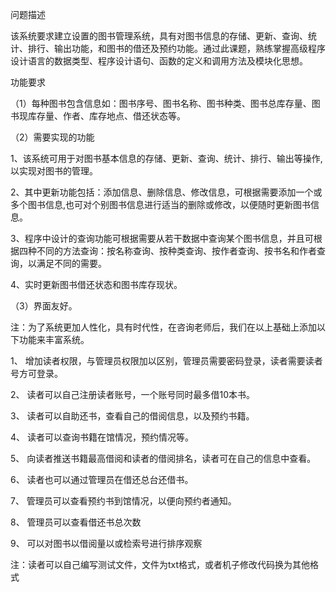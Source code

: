 问题描述                             

该系统要求建立设置的图书管理系统，具有对图书信息的存储、更新、查询、统计、排行、输出功能，和图书的借还及预约功能。通过此课题，熟练掌握高级程序设计语言的数据类型、程序设计语句、函数的定义和调用方法及模块化思想。

功能要求

（1）每种图书包含信息如：图书序号、图书名称、图书种类、图书总库存量、图书现库存量、作者、库存地点、借还状态等。

（2）需要实现的功能

1、该系统可用于对图书基本信息的存储、更新、查询、统计、排行、输出等操作,以实现对图书的管理。

2、其中更新功能包括：添加信息、删除信息、修改信息，可根据需要添加一个或多个图书信息,也可对个别图书信息进行适当的删除或修改，以便随时更新图书信息。

3、程序中设计的查询功能可根据需要从若干数据中查询某个图书信息，并且可根据四种不同的方法查询：按名称查询、按种类查询、按作者查询、按书名和作者查询，以满足不同的需要。

4、实时更新图书借还状态和图书库存现状。

（3）界面友好。

注：为了系统更加人性化，具有时代性，在咨询老师后，我们在以上基础上添加以下功能来丰富系统。

1、      增加读者权限，与管理员权限加以区别，管理员需要密码登录，读者需要读者号方可登录。

2、      读者可以自己注册读者账号，一个账号同时最多借10本书。

3、      读者可以自助还书，查看自己的借阅信息，以及预约书籍。

4、      读者可以查询书籍在馆情况，预约情况等。

5、      向读者推送书籍最高借阅和读者的借阅排名，读者可在自己的信息中查看。

6、      读者也可以通过管理员在借还总台还借书。

7、      管理员可以查看预约书到馆情况，以便向预约者通知。

8、      管理员可以查看借还书总次数

9、      可以对图书以借阅量以或检索号进行排序观察

注：读者可以自己编写测试文件，文件为txt格式，或者机子修改代码换为其他格式
